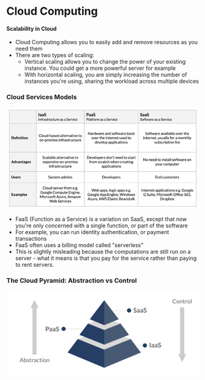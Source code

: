 # Cloud Computing

#### Scalability in Cloud
* Cloud Computing allows you to easily add and remove resources as you need them
* There are two types of scaling:
    * Vertical scaling allows you to change the power of your existing instance. You could get a more powerful server for example
    * With horizontal scaling, you are simply increasing the number of instances you're using, sharing the workload across multiple devices

### Cloud Services Models
![Cloud Services Models](https://github.com/IsaacMwendwa/Data-Engineering-Track-DataCamp/blob/main/Images/Cloud-Services-Models.PNG "Cloud Services Models")

* FaaS (Function as a Service) is a variation on SaaS, except that now you're only concerned with a single function, or part of the software
* For example, you can run identity authentication, or payment transactions
* FaaS often uses a billing model called "serverless"
* This is slightly misleading because the computations are still run on a server - what it means is that you pay for the service rather than paying to rent servers. 

### The Cloud Pyramid: Abstraction vs Control
![Cloud Pyramid](https://github.com/IsaacMwendwa/Data-Engineering-Track-DataCamp/blob/main/Images/Cloud-Pyramid.PNG "Cloud Pyramid")

